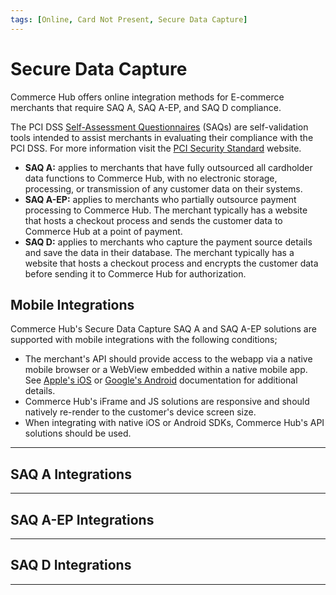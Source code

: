 ```yaml
---
tags: [Online, Card Not Present, Secure Data Capture]
---
```


# Secure Data Capture

Commerce Hub offers online integration methods for E-commerce merchants that require SAQ A,  SAQ A-EP, and SAQ D compliance.

The PCI DSS [Self-Assessment Questionnaires](?path=docs/Resources/FAQs-Glossary/Glossary.md#self-assessment-questionnaire) (SAQs) are self-validation tools intended to assist merchants in evaluating their compliance with the PCI DSS. For more information visit the [PCI Security Standard](https://www.pcisecuritystandards.org/) website.

- **SAQ A:** applies to merchants that have fully outsourced all cardholder data functions to Commerce Hub, with no electronic storage, processing, or transmission of any customer data on their systems.
- **SAQ A-EP:** applies to merchants who partially outsource payment processing to Commerce Hub. The merchant typically has a website that hosts a checkout process and sends the customer data to Commerce Hub at a point of payment.
- **SAQ D:** applies to merchants who capture the payment source details and save the data in their database. The merchant typically has a website that hosts a checkout process and encrypts the customer data before sending it to Commerce Hub for authorization.

## Mobile Integrations

Commerce Hub's Secure Data Capture SAQ A and SAQ A-EP solutions are supported with mobile integrations with the following conditions;

- The merchant's API should provide access to the webapp via a native mobile browser or a WebView embedded within a native mobile app. See [Apple's iOS](https://developer.apple.com/documentation/webkit/wkwebview) or [Google's Android](https://developer.android.com/reference/android/webkit/WebView) documentation for additional details.
- Commerce Hub's iFrame and JS solutions are responsive and should natively re-render to the customer's device screen size.
- When integrating with native iOS or Android SDKs, Commerce Hub's API solutions should be used.

---

## SAQ A Integrations

<!-- type: row -->

<!-- type: card
title: iFrame
description: Allows a merchant an easy and secure way to embed a payment form into a website or customer's mobile device.
link: ?path=docs/Online-Mobile-Digital/Secure-Data-Capture/iFrame-JS/iFrame-JS.md
-->

<!-- type: card
title: Hosted Payment Page
description: Allows a merchant to redirect their customer to a secure Commerce Hub Hosted Payment Page to process a transaction.
link:
-->

<!-- type: card
title: Payment URL
description: Allows a merchant to request an invoice via the Commerce Hub RESTful APIs, and send a Payment URL to their customer.
link:
-->

<!-- type: row-end -->

---

## SAQ A-EP Integrations

<!-- type: row -->

<!-- type: card
title: JavaScript
description: Allows a merchant an easy and secure way to embed a payment form into a website or customer's mobile device.
link: ?path=docs/Online-Mobile-Digital/Secure-Data-Capture/Payment-JS/Payment-JS.md
-->

<!-- type: card
title: API Only
description: Allows a merchant an easy and secure way to manage and encrypt the payment data on their website or customer's mobile device using Commerce Hub's Card Capture API.
link: ?path=docs/Online-Mobile-Digital/Secure-Data-Capture/API/API-Only.md
-->

<!-- type: card
title: Direct Post
description: Allows the merchants to build their own form to collect all payment information and submit a transaction using Commerce Hub's Hosted Payment Page.
link: 
-->

<!-- type: row-end -->

---

## SAQ D Integrations

<!-- type: row -->

<!-- type: card
title: API Direct
description: Integration that includes the use of a static public key, where the merchant can capture the payment source details and encrypt the details before sending it to Commerce Hub for authorization.
link: ?path=docs/Online-Mobile-Digital/Secure-Data-Capture/API/API-Direct.md
-->

<!-- type: row-end -->

---
